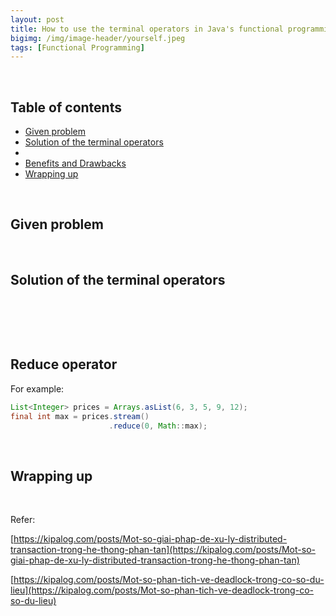 ```yaml
---
layout: post
title: How to use the terminal operators in Java's functional programming
bigimg: /img/image-header/yourself.jpeg
tags: [Functional Programming]
---
```





<br>

## Table of contents
- [Given problem](#given-problem)
- [Solution of the terminal operators ]()
- []()
- [Benefits and Drawbacks](#benefits-and-drawbacks)
- [Wrapping up](#wrapping-up)


<br>

## Given problem





<br>

## Solution of the terminal operators 






<br>

## 




<br>

## Reduce operator


For example:

```java
List<Integer> prices = Arrays.asList(6, 3, 5, 9, 12);
final int max = prices.stream()
                      .reduce(0, Math::max);  
```


<br>

## Wrapping up




<br>

Refer:

[https://kipalog.com/posts/Mot-so-giai-phap-de-xu-ly-distributed-transaction-trong-he-thong-phan-tan](https://kipalog.com/posts/Mot-so-giai-phap-de-xu-ly-distributed-transaction-trong-he-thong-phan-tan)

[https://kipalog.com/posts/Mot-so-phan-tich-ve-deadlock-trong-co-so-du-lieu](https://kipalog.com/posts/Mot-so-phan-tich-ve-deadlock-trong-co-so-du-lieu)

